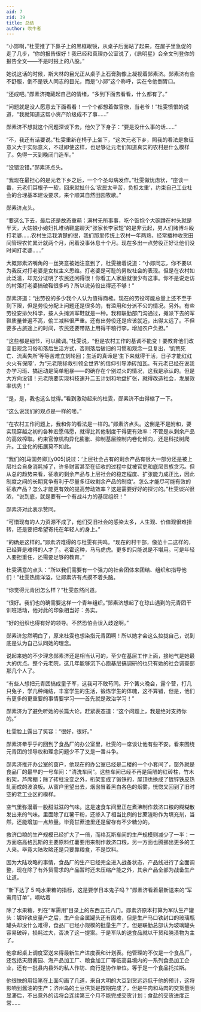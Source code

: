 ```yaml
---
aid: 7
zid: 39
title: 总结
author: 吹牛者
---
```


“小郧啊，”杜雯推了下鼻子上的黑框眼镜，从桌子后面站了起来，在屋子里急促的走了几步，“你的报告很好！我已经和真理办公室说了，《启明星》会全文刊登你的报告全文——不是时报上的八股。”

她说这话的时候，斯大林的目光正从桌子上石膏胸像上凝视着郧素济。郧素济有些不舒服，倒不是铁人同志的目光，而是“小郧”这个称呼，实在令他倒胃口。

“还成吧。”郧素济掩藏起自己的情绪，“多到下面去看看，什么都有了。”

“问题就是没人愿意去下面看看！一个个都想着做官僚，当老爷！”杜雯愤恨的说道，“我就知道这帮小资产阶级成不了事……”

郧素济不想就这个问题深谈下去，他欠了下身子：“要是没什么事的话……”

“不，我还有话要说。”杜雯重新在椅子上坐下，“这次元老下乡，照我的看法是象征意义大于实际意义，不过即使这样，也足够让元老们知道真实的农村是什么模样了。免得一天到晚闭门造车。”

“没错没错。”郧素济点头。

“我现在最担心的是元老下乡之后，一个个圣母病发作。”杜雯做忧虑状，“座谈一番，元老们耳根子一软，回来就扯什么‘农民太辛苦，负担太重’，约束自己工业社会的合理基本建设要求，来个顺其自然田园牧歌。”

郧素济点头。

“要这么下去，最后还是故态重萌：满村无所事事，吃个饭抱个大碗蹲在村头就是半天，大姑娘小媳妇扎堆纳鞋底聊天“张家长李家短”的是非云起，男人们赌博斗殴打老婆……农村生活我清楚的很，我们那里传统上农村一年两熟，经常播种收货田间管理农忙累计就两个月，闲着没事休息十个月。现在多出一点劳役正好让他们没时间打老婆……”

大概郧素济嘴角的一丝笑意被她注意到了，杜雯接着说道：“小郧同志，你不要以为我反对打老婆是女权主义思维。打老婆是可耻的男权社会的表现。但是在农村如此泛滥，却充分证明了农民还闲得很！你看工人家庭就很少有这事。你不是说走访的村落打老婆搞破鞋很多吗？所以说劳役出得还不够！”

郧素济道：“出劳役的多少我个人认为值得商榷。现在的劳役可能总量上还不至于到下限，但是劳役分配上问题还是很多的，有滥用和分派不公的情况。另外。有些劳役安排欠科学，按人头摊派军鞋就是一种。我和联勤部门沟通过，摊派下去的军鞋质量普遍不高，偷工减料很严重。还有出劳役还是应该就近，出得太远了。不但要多占旅途上的时间，农民还要带路上用得干粮行李，增加农户负担。”

“这些都是细节，可以微调。”杜雯说，“但是农村工作的基调不能变！要教育他们改变旧观念习俗和落后生活方式，否则落后破旧的习惯和观念一旦复出，‘饥荒死亡、流离失所’等等苦难立刻轮回；生活的真谛是‘生下来就得干活，日子才能红红火火有保障’，为“元老院拯救引领全世界’的信仰引导添砖加瓦。有元老已经在说我办学习班、搞运动是简单粗暴——的确存在个别过火的情况，这我是承认的。但是大方向没错！元老院要实现科技速升二五计划和地盘扩张，就得改造社会，发展效率优先！”

“是，是，我也这么觉得。”看到激动起来的杜雯，郧素济不由得缩了一下。

“这么说我们的观点是一样的喽。”

“在农村工作问题上，我和你的看法是一样的。”郧素济点头。这倒是不是附和，要实现穿越之初的各种宏愿伟愿，就得比其他制度干得更有效率：不管是从剩余产品的高效榨取。约束官僚机构异化膨胀、抑制基层控制内卷化倾向，还是科技树爬升。工业化的拓展莫不如此。

“我们的[马国务卿][y005]说过：‘上层社会占有的剩余产品有很大一部分还是被上层社会自身消耗掉了，许多财富甚至在征收的过程中就被官吏和底层贵族贪污。但从总的趋势来看，征收的剩余产品与上层社会的稳定程度、扩张能力成正比，因此制度之间的长期竞争有利于尽量多征收剩余产品的制度’。怎么才能尽可能有效的征收产品？怎么才能更有效的提高劳动效率？这是需要好好的探讨的。”杜雯谈兴很浓，“说到底，就是要有一个有战斗力的基层组织！”

郧素济对此表示赞同。

“可惜现有的人力资源不成了，他们受旧社会的感染太多，人生观、价值观很难扭转，还是要把希望寄托在年轻人的身上。”

“的确是这样的。”郧素济难得的与杜雯有共鸣。“现在的村干部，像范十二这样的，已经算是难得的人才了。老霍这种，马马虎虎。更多的只能说是不堪用。可是年轻人要担重任，还需要足够的教育。”

杜雯满意的点头：“所以我们需要有一个强力的社会团体来团结、组织和指导他们！”杜雯热情洋溢，让郧素济有点摸不着头脑。

“你觉得元青团怎么样？”杜雯忽然问道。

“很好。我们也的确需要这样一个青年组织。”郧素济想起了在琼山遇到的元青团干训班活动，他对此的印象相当好：务实。

“好的组织也得有好的领导。不然恐怕会误入歧途啊。”

郧素济忽然明白了，原来杜雯也想染指元青团啊！所以她才会这么拉拢自己，说到底是认为自己认同她的理念。

说起来她的不少理念郧素济还是相当认可的，至少在基层工作上面，接地气是她最大的优点。整个元老院，这几年能够沉下心跑基层搞调研的也只有她的社会调查部那几个人了。

“有些人想把元青团搞成童子军，这我可不敢苟同。开个篝火晚会，露个营，打几只兔子，学几种绳结，丰富学生的生活，锻炼学生的体魄，这不算错，但是，他们有更多的更重要的事情要学习——首先就是政治学习！”

郧素济为了避免听她的长篇大论，赶紧表态道：“这个问题上，我是绝对支持你的。”

杜雯脸上露出了笑容：“很好，很好。”

郧素济晕乎乎的回到了食品厂的办公室里，杜雯的一席谈让他有些不安。看来围绕元青团的领导权和理念问题少不了又是一番斗争。

郧素济推开办公室的窗户，他现在的办公室已经是二楼的一个小套间了，窗外就是食品厂的最早的一号车间：“清洗车间”。这些车间已经不再是简陋的红砖柱，竹木桁架，芦席棚；除了砖柱没变之外，桁架变成了锻铁的，屋顶也换成了镀锌铁皮热轧而成的波浪板。从窗户里望出去，烟囱冒着黑白各色的烟雾，恍惚又回到了旧时空的老工业区的模样。

空气里弥漫着一股甜滋滋的气味。这是速食车间里正在煮沸制作救济口粮的糊糊散发出来的气味。里面除了红薯干粉，还掺入了相当比例的甘蔗渣粉作为填充剂，当然，还能增加一点热量。毕竟甘蔗渣里还是留存有不少糖分的。

救济口粮的生产规模已经扩大了一倍，而格瓦斯车间的生产规模则减少了一半：一方面临高格瓦斯的主要原料红薯要用来制作救济口粮，另一方面也腾挪出更多的工人来。毕竟大陆攻略还是只要靠粮食，不是饮料。

因为大陆攻略的事情，食品厂的生产已经完全进入战备状态，产品线进行了全面调整，现在除了有外贸需求的产品暂时还未压缩产能之外，其余产品全部为战备生产让道。

“新下达了 5 吨水果糖的指标，这是要学日本鬼子吗？”郧素济看着最新送来的“军需用订单”，嘀咕着

除了水果糖，列在“军需用”目录上的东西五花八门。郧素济原本打算为军队生产罐头：镀锌铁皮量产之后，生产全金属罐头还有困难，但是生产马口铁封口的玻璃瓶罐头却没什么难得，食品厂已经小规模的批量生产了。但是联勤总部认为玻璃罐头容易破碎，损耗过大，否决了这一提案。于是军队的速食品就以干货和腌渍物为主了。

他拿起桌上调度室送来得最新生产进度表和计划表。他管理的不仅是一个食品厂，还包括天厨酱园、海产品加工厂、粮食加工厂等临高县境内的一系列食品加工企业，还有一批县内县外的私人作坊、商行是协作单位。等于是一个食品托拉斯。

他很快的用铅笔在上面勾画了几道，来自大明的大豆到货远远低于他的预计，这将影响到酱油的生产；济州岛的土豆供货是按期完成了，但是牛肉和马肉的交货量明显滞后，不出意外的话将会连续第三个月不能完成交货计划；食盐的交货进度正常……

